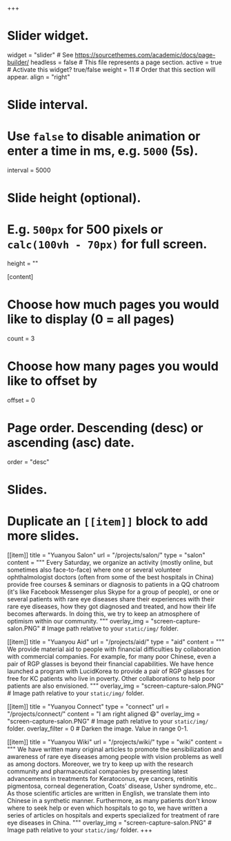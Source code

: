 +++
# Slider widget.
widget = "slider"  # See https://sourcethemes.com/academic/docs/page-builder/
headless = false  # This file represents a page section.
active = true  # Activate this widget? true/false
weight = 11  # Order that this section will appear.
align = "right"

# Slide interval.
# Use `false` to disable animation or enter a time in ms, e.g. `5000` (5s).
interval = 5000

# Slide height (optional).
# E.g. `500px` for 500 pixels or `calc(100vh - 70px)` for full screen.
height = ""


[content]
  # Choose how much pages you would like to display (0 = all pages)
  count = 3
  
  # Choose how many pages you would like to offset by
  offset = 0

  # Page order. Descending (desc) or ascending (asc) date.
  order = "desc"

# Slides.
# Duplicate an `[[item]]` block to add more slides.
[[item]]
  title = "Yuanyou Salon"
  url = "/projects/salon/"
  type = "salon"
  content = """
  Every Saturday, we organize an activity (mostly online, but sometimes also face-to-face) where one or several volunteer ophthalmologist doctors (often from some of the best hospitals in China) provide free courses & seminars or diagnosis to patients in a QQ chatroom (it's like Facebook Messenger plus Skype for a group of people), or one or several patients with rare eye diseases share their experiences with their rare eye diseases, how they got diagnosed and treated, and how their life becomes afterwards. In doing this, we try to keep an atmosphere of optimism within our community.
  """
  overlay_img = "screen-capture-salon.PNG"  # Image path relative to your `static/img/` folder.
  
[[item]]
  title = "Yuanyou Aid"
  url = "/projects/aid/"
  type = "aid"
  content = """
  We provide material aid to people with financial difficulties by collaboration with commercial companies. For example, for many poor Chinese, even a pair of RGP glasses is beyond their financial capabilities. We have hence launched a program with LucidKorea to provide a pair of RGP glasses for free for KC patients who live in poverty. Other collaborations to help poor patients are also envisioned.
  """
  overlay_img = "screen-capture-salon.PNG"  # Image path relative to your `static/img/` folder.

[[item]]
  title = "Yuanyou Connect"
  type = "connect"
  url = "/projects/connect/"
  content = "I am right aligned :smile:"
  overlay_img = "screen-capture-salon.PNG"  # Image path relative to your `static/img/` folder.
  overlay_filter = 0  # Darken the image. Value in range 0-1.
  
[[item]]
  title = "Yuanyou Wiki"
  url = "/projects/wiki/"
  type = "wiki"
  content = """
  We have written many original articles to promote the sensibilization and awareness of rare eye diseases among people with vision problems as well as among doctors. Moreover, we try to keep up with the research community and pharmaceutical companies by presenting latest advancements in treatments for Keratoconus, eye cancers, retinitis pigmentosa, corneal degeneration, Coats' disease, Usher syndrome, etc.. As those scientific articles are written in English, we translate them into Chinese in a synthetic manner. Furthermore, as many patients don't know where to seek help or even which hospitals to go to, we have written a series of articles on hospitals and experts specialized for treatment of rare eye diseases in China.
  """
  overlay_img = "screen-capture-salon.PNG"  # Image path relative to your `static/img/` folder.
+++
